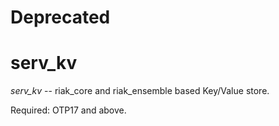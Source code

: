 Deprecated
========   
serv_kv
=======
   _serv_kv_ -- riak_core and riak_ensemble based Key/Value store.

   Required: OTP17 and above.

